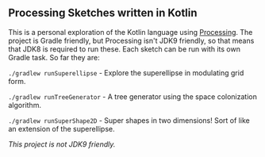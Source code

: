 ## Processing Sketches written in Kotlin

This is a personal exploration of the Kotlin language using [Processing](https://www.processing.org). The project is Gradle friendly, but Processing isn't JDK9 friendly, so that means that JDK8 is required to run these. Each sketch can be run with its own Gradle task. So far they are:

`./gradlew runSuperellipse` - Explore the superellipse in modulating grid form.

`./gradlew runTreeGenerator` - A tree generator using the space colonization algorithm.

`./gradlew runSuperShape2D` - Super shapes in two dimensions! Sort of like an extension of the superellipse.

*This project is not JDK9 friendly.*
